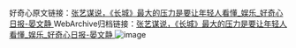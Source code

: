 好奇心原文链接：[张艺谋说，《长城》最大的压力是要让年轻人看懂_娱乐_好奇心日报-晏文静 ](https://www.qdaily.com/articles/11589.html)
WebArchive归档链接：[张艺谋说，《长城》最大的压力是要让年轻人看懂_娱乐_好奇心日报-晏文静 ](http://web.archive.org/web/20190623170804/https://www.qdaily.com/articles/11589.html)
![image](http://ww3.sinaimg.cn/large/007d5XDply1g3wadbpb52j30u0311b29)